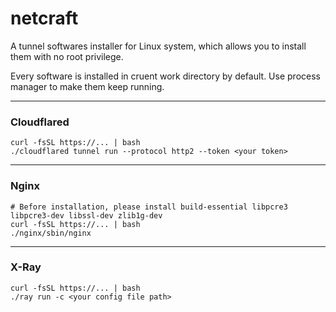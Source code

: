 # netcraft

A tunnel softwares installer for Linux system, which allows you to install them with no root privilege.

Every software is installed in cruent work directory by default. Use process manager to make them keep running.

---
### Cloudflared
```shell
curl -fsSL https://... | bash
./cloudflared tunnel run --protocol http2 --token <your token>
```

---
### Nginx
```shell
# Before installation, please install build-essential libpcre3 libpcre3-dev libssl-dev zlib1g-dev
curl -fsSL https://... | bash
./nginx/sbin/nginx
```
---

### X-Ray
```shell
curl -fsSL https://... | bash
./ray run -c <your config file path>
```
